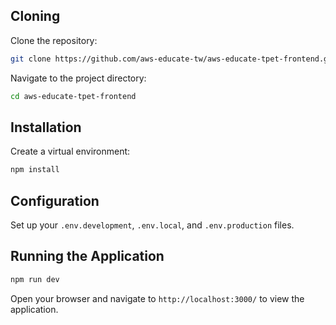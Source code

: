 ## Cloning

Clone the repository:

```bash
git clone https://github.com/aws-educate-tw/aws-educate-tpet-frontend.git
```

Navigate to the project directory:

```bash
cd aws-educate-tpet-frontend
```

## Installation

Create a virtual environment:

```bash
npm install
```

## Configuration

Set up your `.env.development`, `.env.local`, and `.env.production` files.

## Running the Application

```bash
npm run dev
```

Open your browser and navigate to `http://localhost:3000/` to view the application.

